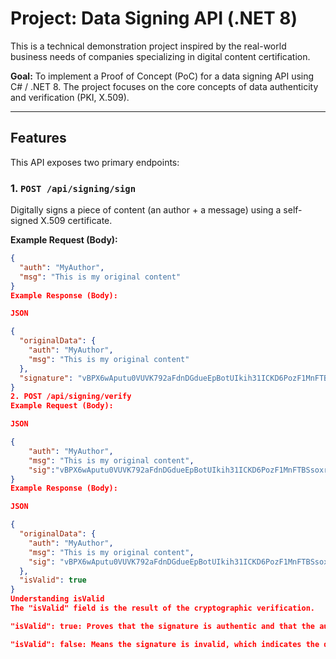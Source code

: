 # Project: Data Signing API (.NET 8)

This is a technical demonstration project inspired by the real-world business needs of companies specializing in digital content certification.

**Goal:** To implement a Proof of Concept (PoC) for a data signing API using C# / .NET 8. The project focuses on the core concepts of data authenticity and verification (PKI, X.509).

---

## Features

This API exposes two primary endpoints:

### 1. `POST /api/signing/sign`
Digitally signs a piece of content (an author + a message) using a self-signed X.509 certificate.

**Example Request (Body):**
```json
{
  "auth": "MyAuthor",
  "msg": "This is my original content"
}
Example Response (Body):

JSON

{
  "originalData": {
    "auth": "MyAuthor",
    "msg": "This is my original content"
  },
  "signature": "vBPX6wAputu0VUVK792aFdnDGdueEpBotUIkih31ICKD6PozF1MnFTBSsoxrvOjtx+gdpt2o5Jlso4uYADyppc2O2UaxEGwEd+C1Ul6jY9gqy5o4sbpyBF+c2ESHcj51RoXAxdJA58fVdeBmTSfFvSUbOJyTd7OeYXbFRHm+bVaR8aDMG/D3aRteOSWVfO3pJNG8MCybnxq0Qrho7ORDVzFmSWVMn+FVG/POHQ6ENPDbrBFynPwYbLxlnL9/e4160LERsk+ICF2SohxoWKs1baFMgUZsdzpQdKurTolkwFP7+eBciNo95vViuGIA25RUc63hb/IogHhWm6IkppLxmA=="
}
2. POST /api/signing/verify
Example Request (Body):

JSON

{
    "auth": "MyAuthor",
    "msg": "This is my original content",
    "sig":"vBPX6wAputu0VUVK792aFdnDGdueEpBotUIkih31ICKD6PozF1MnFTBSsoxrvOjtx+gdpt2o5Jlso4uYADyppc2O2UaxEGwEd+C1Ul6jY9gqy5o4sbpyBF+c2ESHcj51RoXAxdJA58fVdeBmTSfFvSUbOJyTd7OeYXbFRHm+bVaR8aDMG/D3aRteOSWVfO3pJNG8MCybnxq0Qrho7ORDVzFmSWVMn+FVG/POHQ6ENPDbrBFynPwYbLxlnL9/e4160LERsk+ICF2SohxoWKs1baFMgUZsdzpQdKurTolkwFP7+eBciNo95vViuGIA25RUc63hb/IogHhWm6IkppLxmA=="
}
Example Response (Body):

JSON

{
  "originalData": {
    "auth": "MyAuthor",
    "msg": "This is my original content",
    "sig": "vBPX6wAputu0VUVK792aFdnDGdueEpBotUIkih31ICKD6PozF1MnFTBSsoxrvOjtx+gdpt2o5Jlso4uYADyppc2O2UaxEGwEd+C1Ul6jY9gqy5o4sbpyBF+c2ESHcj51RoXAxdJA58fVdeBmTSfFvSUbOJyTd7OeYXbFRHm+bVaR8aDMG/D3aRteOSWVfO3pJNG8MCybnxq0Qrho7ORDVzFmSWVMn+FVG/POHQ6ENPDbrBFynPwYbLxlnL9/e4160LERsk+ICF2SohxoWKs1baFMgUZsdzpQdKurTolkwFP7+eBciNo95vViuGIA25RUc63hb/IogHhWm6IkppLxmA=="
  },
  "isValid": true
}
Understanding isValid
The "isValid" field is the result of the cryptographic verification.

"isValid": true: Proves that the signature is authentic and that the auth and msg data have not been changed.

"isValid": false: Means the signature is invalid, which indicates the data was tampered with or the signature is incorrect.

